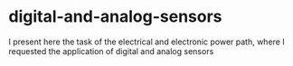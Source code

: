 # digital-and-analog-sensors
I present here the task of the electrical and electronic power path, where I requested the application of digital and analog sensors

